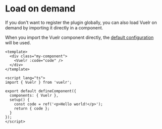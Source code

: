 # Load on demand

If you don't want to register the plugin globally, you can also load Vuelr on demand by importing it directly in a component.

When you import the Vuelr component directly, the [default configuration](/vuelr/advanced/configuration#default-configuration) will be used.

```vue
<template>
  <div class="my-component">
    <Vuelr :code="code" />
  </div>
</template>

<script lang="ts">
import { Vuelr } from 'vuelr';

export default defineComponent({
  components: { Vuelr },
  setup() {
    const code = ref('<p>Hello world!</p>');
    return { code };
  }
});
</script>
```

